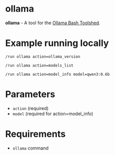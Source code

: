# ollama

**ollama** - A tool for the [Ollama Bash Toolshed](../../).

# Example running locally

```/run ollama action=ollama_version```

```/run ollama action=models_list```

```/run ollama action=model_info model=qwen3:0.6b```

# Parameters

- ```action``` (required)
- ```model``` (required for action=model_info)

# Requirements

- ```ollama``` command
